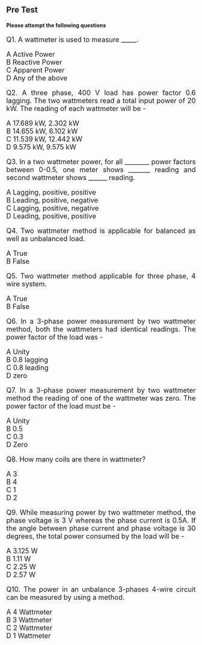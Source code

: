 ## Pre Test

#### Please attempt the following questions

<div align="justify"style=font-size:18px >

Q1. A wattmeter is used to measure _____.

A   Active Power</br>
B   Reactive Power</br>
C   Apparent Power</br>
D   Any of the above</br>

Q2. A three phase, 400 V load has power factor 0.6 lagging. The two wattmeters read a total input power of 20 kW. The reading of each wattmeter will be - 

A   17.689 kW, 2.302 kW</br>
B   14.655 kW, 6.102 kW</br>
C   11.539 kW, 12.442 kW</br>
D   9.575 kW, 9.575 kW</br>

Q3. In a two wattmeter power, for all ________ power factors between 0-0.5, one meter shows _______ reading and second wattmeter shows ______ reading.

A   Lagging, positive, positive</br>
B   Leading, positive, negative</br>
C   Lagging, positive, negative</br>
D   Leading, positive, positive</br>

Q4. Two wattmeter method is applicable for balanced as well as unbalanced load.

A   True</br>
B   False</br>

Q5. Two wattmeter method applicable for three phase, 4 wire system.

A   True</br>
B   False</br>

Q6. In a 3-phase power measurement by two wattmeter method, both the wattmeters had identical readings. The power factor of the load was -

A   Unity</br>
B   0.8 lagging</br>
C   0.8 leading</br>
D   zero</br>

Q7. In a 3-phase power measurement by two wattmeter method the reading of one of the wattmeter was zero. The power factor of the load must be -

A   Unity</br>
B   0.5</br>
C   0.3</br>
D   Zero</br>

Q8. How many coils are there in wattmeter?

A   3</br>
B   4</br>
C   1</br>
D   2</br>

Q9. While measuring power by two wattmeter method, the phase voltage is 3 V whereas the phase current is 0.5A. If the angle between phase current and phase voltage is 30 degrees, the total power consumed by the load will be -

A   3.125 W</br>
B   1.11 W</br>
C   2.25 W</br>
D   2.57 W</br>

Q10. The power in an unbalance 3-phases 4-wire circuit can be measured by using a method.

A   4 Wattmeter</br>
B   3 Wattmeter</br>
C   2 Wattmeter</br>
D   1 Wattmeter</br>

</div>

